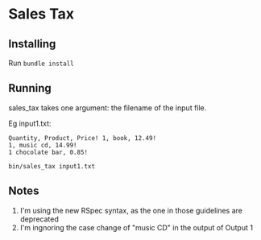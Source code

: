 # Sales Tax

## Installing

Run ```bundle install```

## Running

sales_tax takes one argument: the filename of the input file.

Eg input1.txt:

```text
Quantity, Product, Price! 1, book, 12.49!
1, music cd, 14.99!
1 chocolate bar, 0.85!
```

```bin/sales_tax input1.txt```

## Notes

1. I'm using the new RSpec syntax, as the one in those guidelines are deprecated
1. I'm ingnoring the case change of "music CD" in the output of Output 1
